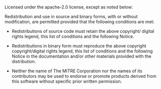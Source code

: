 Licensed under the apache-2.0 license, except as noted below:

Redistribution and use in source and binary forms, with or without modification,
are permitted provided that the following conditions are met:

* Redistributions of source code must retain the above copyright/ digital rights
legend, this list of conditions and the following Notice.

* Redistributions in binary form must reproduce the above copyright copyright/digital
rights legend, this list of conditions and the following Notice in the documentation
and/or other materials provided with the distribution.

* Neither the name of The MITRE Corporation nor the names of its contributors may be
used to endorse or promote products derived from this software without specific prior
written permission.
